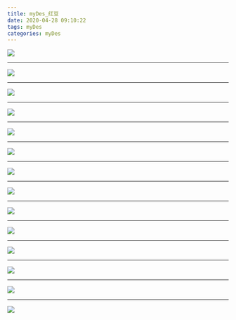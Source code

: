 ```yaml
---
title: myDes_红豆
date: 2020-04-28 09:10:22
tags: myDes
categories: myDes
---
```




![](./hongDou_001.jpg)

<!--more-->

***

![](./hongDou_002.jpg)

***

![](./hongDou_003.jpg)

***

![](./hongDou_004.jpg)

***

![](./hongDou_005.jpg)

***

![](./hongDou_006.jpg)

***

![](./hongDou_007.jpg)

***

![](./hongDou_008.jpg)

***

![](./hongDou_009.jpg)

***

![](./hongDou_010.jpg)

***

![](./hongDou_011.jpg)

***

![](./hongDou_012.jpg)

***

![](./hongDou_013.jpg)

***

![](./hongDou_014.jpg)

